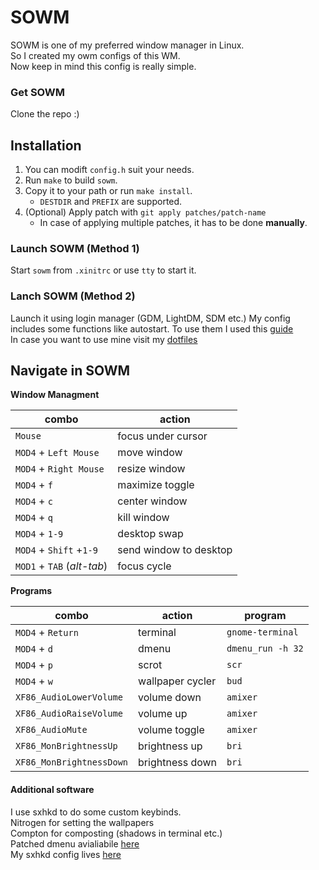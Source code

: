 # SOWM

SOWM is one of my preferred window manager in Linux.
\
So I created my owm configs of this WM.
\
Now keep in mind this config is really simple.

### Get SOWM

Clone the repo :)

## Installation

1) You can modift `config.h` suit your needs.
2) Run `make` to build `sowm`.
3) Copy it to your path or run `make install`.
    - `DESTDIR` and `PREFIX` are supported.
4) (Optional) Apply patch with `git apply patches/patch-name`
    - In case of applying multiple patches, it has to be done **manually**.

### Launch SOWM (Method 1)
Start `sowm` from `.xinitrc` or use `tty` to start it.

### Lanch SOWM (Method 2)
Launch it using login manager (GDM, LightDM, SDM etc.)
My config includes some functions like autostart. To use them I used this [guide](https://github.com/dylanaraps/sowm/issues/29)
\
In case you want to use mine visit my [dotfiles](https://github.com/philippanic/dotz/tree/master/.config/sowm-scripts)

## Navigate in SOWM

**Window Managment**

| combo                      | action                 |
| -------------------------- | -----------------------|
| `Mouse`                    | focus under cursor     |
| `MOD4` + `Left Mouse`      | move window            |
| `MOD4` + `Right Mouse`     | resize window          |
| `MOD4` + `f`               | maximize toggle        |
| `MOD4` + `c`               | center window          |
| `MOD4` + `q`               | kill window            |
| `MOD4` + `1-9`             | desktop swap           |
| `MOD4` + `Shift` +`1-9`    | send window to desktop |
| `MOD1` + `TAB` (*alt-tab*) | focus cycle            |

**Programs**

| combo                    | action           | program        |
| ------------------------ | ---------------- | ------------------ |
| `MOD4` + `Return`        | terminal         | `gnome-terminal`   |
| `MOD4` + `d`             | dmenu            | `dmenu_run -h 32`  |
| `MOD4` + `p`             | scrot            | `scr`              |
| `MOD4` + `w`             | wallpaper cycler | `bud`              |
| `XF86_AudioLowerVolume`  | volume down      | `amixer`           |    
| `XF86_AudioRaiseVolume`  | volume up        | `amixer`           |
| `XF86_AudioMute`         | volume toggle    | `amixer`           |
| `XF86_MonBrightnessUp`   | brightness up    | `bri`              |
| `XF86_MonBrightnessDown` | brightness down  | `bri`              |

#### Additional software
I use sxhkd to do some custom keybinds. \
Nitrogen for setting the wallpapers \
Compton for composting (shadows in terminal etc.) \
Patched dmenu avialiabile [here](https://github.com/philippanic/dotz/tree/master/.config/dmenu)
\
My sxhkd config lives [here](https://github.com/philippanic/dotz/tree/master/.config/sxhkd)


